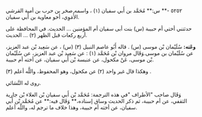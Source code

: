 ٥٢٥٢ -** س:** مُحَمَّد بن أَبي سفيان (١) ، واسمه صخر بن حرب بن أمية القرشي الأُمَوِي، أخو معاوية بن أَبي سفيان.

حدثتني أختي أم حبيبة (س) بنت أبى سفيان أم المؤمنين ... الحديث. في المحافظة على أربع ركعات قبل الظهر (٢) ... الحديث.

**وعَنه:** سُلَيْمان بْن موسى (س) . قاله أَبُو عاصم النبيل (٣) (س) ، عن سَعِيد بْن عبد العزيز، عن سُلَيْمان بن موسى.وَقَال مروان بْن مُحَمَّد (١) : عن سَعِيد بْن عبد العزيز، عن سُلَيْمان بْن موسى، عَنْ مكحول، عن عنبسة بْن أَبي سفيان، عن أخته أم حبيبة.

وهكذا قال غير واحد (٢) عن مكحول، وهو المحفوظ، واللَّه أعلم (٣) .

روى له النَّسَائي.

وَقَال صاحب "الأطراف "في هذه الترجمة: مُحَمَّد بْن أَبي سفيان بْن العلاء بْن جارية الثقفي، عن أم حبيبة، ثم ذكر الحديث وساق إسناده،** وَقَال فيه:** عن مُحَمَّد بْن أَبي سفيان، عن أخته أم حبيبة، وهذا خلاف ما ترجم له، واللَّه أعلم.